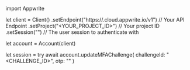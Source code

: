 import Appwrite

let client = Client()
    .setEndpoint("https://<REGION>.cloud.appwrite.io/v1") // Your API Endpoint
    .setProject("<YOUR_PROJECT_ID>") // Your project ID
    .setSession("") // The user session to authenticate with

let account = Account(client)

let session = try await account.updateMFAChallenge(
    challengeId: "<CHALLENGE_ID>",
    otp: "<OTP>"
)

